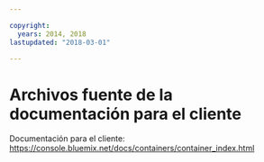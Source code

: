 ```yaml
---

copyright:
  years: 2014, 2018
lastupdated: "2018-03-01"

---
```


# Archivos fuente de la documentación para el cliente

Documentación para el cliente: https://console.bluemix.net/docs/containers/container_index.html


